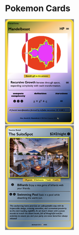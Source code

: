 # Pokemon Cards


<div style="display: flex; flex-wrap: wrap;">
<a href="https://github.com/kennycason/pokemon-cards-html/blob/main/mandelbeast.mp4?raw=true"><img src="https://github.com/kennycason/pokemon-cards-html/blob/main/mandelbeast01.png?raw=true" width="45%"/></a>
<img src="https://github.com/kennycason/pokemon-cards-html/blob/main/the-suitespot.png?raw=true" width="45%"/>
</div>


